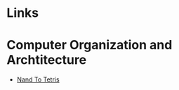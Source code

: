 # Links

# Computer Organization and Archtitecture
  * [Nand To Tetris](https://www.nand2tetris.org)
